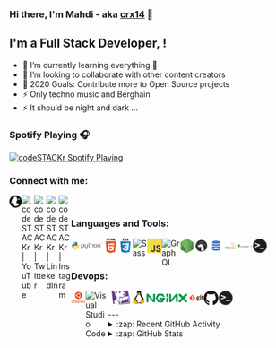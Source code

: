 ### Hi there, I'm Mahdi - aka [crx14][website] 👋


## I'm a Full Stack Developer, !
- 🌱 I’m currently learning everything 🤣
- 👯 I’m looking to collaborate with other content creators
- 🥅 2020 Goals: Contribute more to Open Source projects
- ⚡ Only techno music and Berghain
- ⚡ It should be night and dark ...
### Spotify Playing 🎧

[<img src="https://now-playing-codestackr.vercel.app/api/spotify-playing" alt="codeSTACKr Spotify Playing" width="350" />](https://open.spotify.com/user/11169731981)

### Connect with me:

[<img align="left" alt="codeSTACKr.com" width="22px" src="https://raw.githubusercontent.com/iconic/open-iconic/master/svg/globe.svg" />][website]
[<img align="left" alt="codeSTACKr | YouTube" width="22px" src="https://cdn.jsdelivr.net/npm/simple-icons@v3/icons/youtube.svg" />][youtube]
[<img align="left" alt="codeSTACKr | Twitter" width="22px" src="https://cdn.jsdelivr.net/npm/simple-icons@v3/icons/twitter.svg" />][twitter]
[<img align="left" alt="codeSTACKr | LinkedIn" width="22px" src="https://cdn.jsdelivr.net/npm/simple-icons@v3/icons/linkedin.svg" />][linkedin]
[<img align="left" alt="codeSTACKr | Instagram" width="22px" src="https://cdn.jsdelivr.net/npm/simple-icons@v3/icons/instagram.svg" />][instagram]

<br />

### Languages and Tools:

[<img align="left" alt="Visual Studio Code" width="58px" src="https://github.com/mahdizaabi/png_logos/blob/main/pngegg.png?raw=true" />][webdevplaylist]
[<img align="left" alt="HTML5" width="26px" src="https://raw.githubusercontent.com/github/explore/80688e429a7d4ef2fca1e82350fe8e3517d3494d/topics/html/html.png" />][webdevplaylist]
[<img align="left" alt="CSS3" width="26px" src="https://raw.githubusercontent.com/github/explore/80688e429a7d4ef2fca1e82350fe8e3517d3494d/topics/css/css.png" />][cssplaylist]
[<img align="left" alt="Sass" width="26px" src="https://cdn.iconscout.com/icon/free/png-512/c-programming-569564.png" />][cssplaylist]
[<img align="left" alt="JavaScript" width="26px" src="https://raw.githubusercontent.com/github/explore/80688e429a7d4ef2fca1e82350fe8e3517d3494d/topics/javascript/javascript.png" />][jsplaylist]
[<img align="left" alt="GraphQL" width="32px" src="https://upload.wikimedia.org/wikipedia/commons/thumb/3/3c/Flask_logo.svg/1200px-Flask_logo.svg.png" />][webdevplaylist]
[<img align="left" alt="Node.js" width="26px" src="https://raw.githubusercontent.com/github/explore/80688e429a7d4ef2fca1e82350fe8e3517d3494d/topics/nodejs/nodejs.png" />][webdevplaylist]
[<img align="left" alt="Deno" width="26px" src="https://raw.githubusercontent.com/github/explore/361e2821e2dea67711cde99c9c40ed357061cf27/topics/deno/deno.png" />][webdevplaylist]
[<img align="left" alt="SQL" width="26px" src="https://raw.githubusercontent.com/github/explore/80688e429a7d4ef2fca1e82350fe8e3517d3494d/topics/sql/sql.png" />][webdevplaylist]
[<img align="left" alt="MySQL" width="26px" src="https://raw.githubusercontent.com/github/explore/80688e429a7d4ef2fca1e82350fe8e3517d3494d/topics/mysql/mysql.png" />][webdevplaylist]
[<img align="left" alt="MongoDB" width="26px" src="https://raw.githubusercontent.com/github/explore/80688e429a7d4ef2fca1e82350fe8e3517d3494d/topics/mongodb/mongodb.png" />][webdevplaylist]
[<img align="left" alt="Terminal" width="26px" src="https://raw.githubusercontent.com/github/explore/80688e429a7d4ef2fca1e82350fe8e3517d3494d/topics/terminal/terminal.png" />][webdevplaylist]

<br />
<br />

### Devops:
[<img align="left" alt="Visual Studio Code" width="26px" src="https://github.com/mahdizaabi/png_logos/blob/main/ubuntu2.png?raw=true" />][webdevplaylist]
[<img align="left" alt="Visual Studio Code" width="40px" src="https://logos-download.com/wp-content/uploads/2019/01/Puppet_Labs_Logo.png" />][webdevplaylist]
[<img align="left" alt="HTML5" width="45px" src="https://github.com/mahdizaabi/png_logos/blob/main/pnghut_datadog-docker-amazon-web-services-mortar-data-inc-heart-flower_nb9aNsuwYh.png?raw=true" />][webdevplaylist]
[<img align="left" alt="CSS3" width="20px" src="https://github.com/mahdizaabi/png_logos/blob/main/ss.png?raw=true" />][cssplaylist]
[<img align="left" alt="Sass" width="80px" src="https://github.com/mahdizaabi/png_logos/blob/main/NGINX-logo-rgb-large.png" />][cssplaylist]
[<img align="left" alt="Git" width="26px" src="https://raw.githubusercontent.com/github/explore/80688e429a7d4ef2fca1e82350fe8e3517d3494d/topics/git/git.png" />][webdevplaylist]
[<img align="left" alt="GitHub" width="26px" src="https://raw.githubusercontent.com/github/explore/78df643247d429f6cc873026c0622819ad797942/topics/github/github.png" />][webdevplaylist]
[<img align="left" alt="Terminal" width="26px" src="https://raw.githubusercontent.com/github/explore/80688e429a7d4ef2fca1e82350fe8e3517d3494d/topics/terminal/terminal.png" />][webdevplaylist]

<br />
<br />
---

<details>
  <summary>:zap: Recent GitHub Activity</summary>
  
<!--START_SECTION:activity-->
1. 🎉 Merged PR [#13](https://https://github.com/mahdizaabi/AirBnB_clone_v4) in [codeSTACKr/codeSTACKr](https://github.com/mahdizaabi/AirBnB_clone_v4)
2. 💪 Opened PR [#13](https://https://github.com/mahdizaabi/AirBnB_clone_v4) in [codeSTACKr/codeSTACKr](https://github.com/mahdizaabi/AirBnB_clone_v4)

<!--END_SECTION:activity-->

</details>

<details>
  <summary>:zap: GitHub Stats</summary>

  <img align="left" alt="codeSTACKr's GitHub Stats" src="https://github-readme-stats.codestackr.vercel.app/api?username=mahdizaabi&show_icons=true&hide_border=true" />

</details>

[website]: https://mahdizaabi.tecj
[course]: http://vsCodeHero.com
[twitter]: https://twitter.com/mahdi_zaabi
[youtube]: https://www.youtube.com/c/zaabimahdi/playlists?view_as=subscriber
[instagram]: https://www.unreservedmedia.com/5-reasons-why-i-dont-like-instagram/
[linkedin]: https://www.linkedin.com/in/mahdi-z-8430a61a1/
[webdevplaylist]: https://www.youtube.com/playlist?list=PLkwxH9e_vrAJ0WbEsFA9W3I1W-g_BTsbt
[jsplaylist]: https://www.youtube.com/playlist?list=PLkwxH9e_vrALRJKu7wfXby3MKeflhTu6B
[cssplaylist]: https://www.youtube.com/playlist?list=PLkwxH9e_vrALSdvZuEh6gqQdmDoDIoqz4
[reactplaylist]: https://www.youtube.com/playlist?list=PLkwxH9e_vrAK4TdffpxKY3QGyHCpxFcQ0


